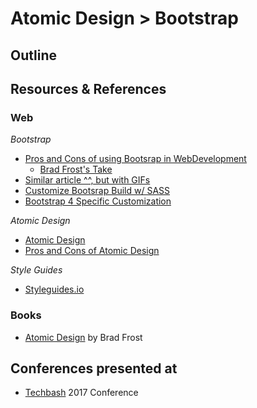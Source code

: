 # Atomic Design > Bootstrap


## Outline


## Resources & References

### Web

_Bootstrap_

- [Pros and Cons of using Bootsrap in WebDevelopment](https://www.quora.com/What-are-the-pros-and-cons-of-using-Bootstrap-in-web-development)
	- [Brad Frost's Take](https://plus.google.com/+BradFrost/posts/2mmdf4Q2jMy)
- [Similar article ^^, but with GIFs](http://blog.creative-tim.com/web-design/use-not-use-bootstrap-framework/)
- [Customize Bootsrap Build w/ SASS](https://www.codementor.io/trey/create-custom-bootstrap-build-with-scss-du107p62v)
- [Bootstrap 4 Specific Customization](https://coursetro.com/posts/design/73/How-to-Customize-Bootstrap-4-with-Sass)

_Atomic Design_

- [Atomic Design](http://bradfrost.com/blog/post/atomic-web-design/)
- [Pros and Cons of Atomic Design](http://blog.achintyatech.com/atomic-designing-pros-cons/)

_Style Guides_

- [Styleguides.io](http://styleguides.io/)


### Books

- [Atomic Design](http://atomicdesign.bradfrost.com/) by Brad Frost


## Conferences presented at

- [Techbash](https://www.techbash.com/) 2017 Conference